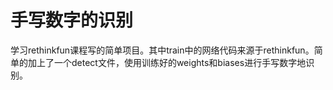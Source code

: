 # 手写数字的识别
学习rethinkfun课程写的简单项目。其中train中的网络代码来源于rethinkfun。简单的加上了一个detect文件，使用训练好的weights和biases进行手写数字地识别。